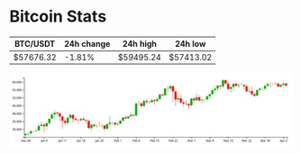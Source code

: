 # Bitcoin Stats

BTC/USDT|24h change|24h high|24h low|
|---|---|---|---|
|$57676.32|-1.81%|$59495.24|$57413.02|

<img src="./chart.svg">
